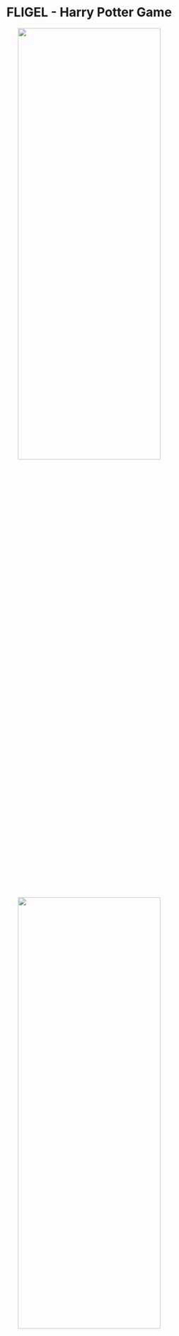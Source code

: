 <h1 align="center">FLIGEL - Harry Potter Game</h1>

<p align="center">
<img src="https://user-images.githubusercontent.com/53074235/122717330-15060280-d289-11eb-958e-4c6b397d5697.png" width="80%" height="50%">
</p>

<p align="center">
<img src="https://user-images.githubusercontent.com/53074235/122719313-a6767400-d28b-11eb-8e59-e72a4d79abc0.png" width="80%" height="50%">
</p>
